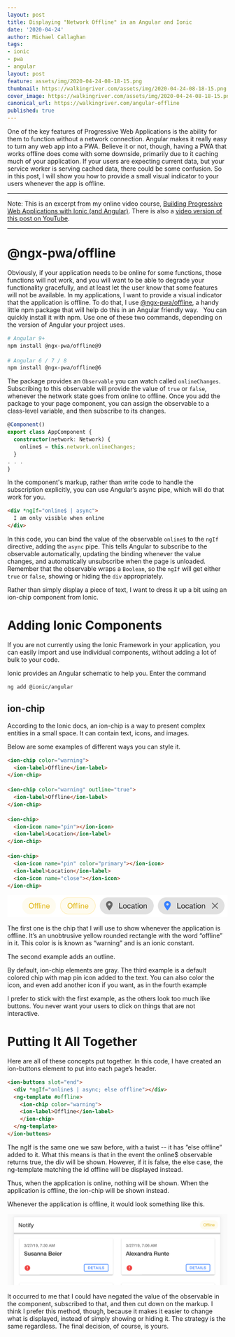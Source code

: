 ```yaml
---
layout: post
title: Displaying "Network Offline" in an Angular and Ionic
date: '2020-04-24'
author: Michael Callaghan
tags: 
- ionic 
- pwa
- angular
layout: post
feature: assets/img/2020-04-24-08-18-15.png
thumbnail: https://walkingriver.com/assets/img/2020-04-24-08-18-15.png
cover_image: https://walkingriver.com/assets/img/2020-04-24-08-18-15.png
canonical_url: https://walkingriver.com/angular-offline
published: true
---
```


One of the key features of Progressive Web Applications is the ability for them to function without a network connection. Angular makes it really easy to turn any web app into a PWA. Believe it or not, though, having a PWA that works offline does come with some downside, primarily due to it caching much of your application. If your users are expecting current data, but your service worker is serving cached data, there could be some confusion. So in this post, I will show you how to provide​ a small visual indicator to your users whenever the app is offline​.

<!--more-->

---

Note: This is an excerpt from my online video course, [Building Progressive Web Applications with Ionic (and Angular)](https://pluralsight.pxf.io/Ly2EY). There is also a [video version of this post on YouTube](https://youtu.be/LR-_EWxJThc).

---

# @ngx-pwa/offline
Obviously, if your application needs to be online for some functions, those functions will not work, and you will want to be able to degrade your functionality gracefully, and at least let the user know that some features will not be available. ​In my applications, I want to provide a visual indicator that the application is offline. To do that, I use [@ngx-pwa/offline](https://www.npmjs.com/package/@ngx-pwa/offline), a handy little npm package that will help do this in an Angular friendly way. ​
​
You can quickly install it with npm. Use one of these two commands, depending on the version of Angular your project uses.

```bash
# Angular 9+ 
npm install @ngx-pwa/offline@9
 
# Angular 6 / 7 / 8 
npm install @ngx-pwa/offline@6
```

The package provides an​ `Observable` you can watch called `onlineChanges`. Subscribing to this observable will provide the value of `true` or `false`, whenever the network state goes from online to offline.​ Once you add the package to your page component, you can assign the observable to a class-level variable, and then subscribe to its changes. 

```typescript
@Component()
export class AppComponent {
  constructor(network: Network) {
    online$ = this.network.onlineChanges;
  }
. . .
}
```

In the component's markup, rather than write code to handle the subscription explicitly, you can use Angular’s async pipe, which will do that work for you.​​

```html
<div *ngIf="online$ | async">​
  I am only visible when online​
</div>​
```

In this code, you can bind the value of the observable `online$` to the `ngIf` directive, adding the `async` pipe. This tells Angular to subscribe to the observable automatically, updating the binding whenever the value changes, and automatically unsubscribe when the page is unloaded. Remember that the observable wraps a `Boolean`, so the `ngIf` will get either `true` or `false`, showing or hiding the `div` appropriately. ​



Rather than simply display a piece of text, I want to dress it up a bit using an ion-chip component from Ionic.

# Adding Ionic Components
If you are not currently using the Ionic Framework in your application, you can easily import and use individual components, without adding a lot of bulk to your code.

Ionic provides an Angular schematic to help you. Enter the command

```bash
ng add @ionic/angular
```

## ion-chip
According to the Ionic docs, an ion-chip is a way to present complex entities in a small space. It can contain text, icons, and images. 

Below are some examples of different ways you can style it. 

```html
<ion-chip color="warning">​
  <ion-label>Offline</ion-label>​
</ion-chip>

<ion-chip color="warning" outline="true">
  <ion-label>Offline</ion-label>
</ion-chip>

<ion-chip>
  <ion-icon name="pin"></ion-icon>
  <ion-label>Location</ion-label>
</ion-chip>

<ion-chip>
  <ion-icon name="pin" color="primary"></ion-icon>
  <ion-label>Location</ion-label>
  <ion-icon name="close"></ion-icon>
</ion-chip>

```
![Ion-Chip Samples](assets/img/2020-04-24-08-18-15.png)

The first one  is the chip that I will use to show whenever the application is offline. It’s an unobtrusive yellow rounded rectangle with the word “offline” in it. This color is is known as “warning” and is an ionic constant. 

The second example adds an outline. 

By default, ion-chip elements are gray. The third example is a default colored chip with map pin icon added to the text. You can also color the icon, and even add another icon if you want, as in the fourth example 

I prefer to stick with the first example, as the others look too much like buttons. You never want your users to click on things that are not interactive. 

# Putting It All Together
Here are all of these concepts put together. In this code, I have created an ion-buttons element to put into each page’s header.

```html
<ion-buttons slot="end">
  <div *ngIf="online$ | async; else offline"></div>
  <ng-template #offline>
    <ion-chip color="warning">
    <ion-label>Offline</ion-label>
    </ion-chip>
  </ng-template>
</ion-buttons>
```

The ngIf is the same one we saw before, with a twist -- it has ”else offline” added to it. What this means is that in the event the online$ observable returns true, the div will be shown. However, if it is false, the else case, the ng-template matching the id offline will be displayed instead.

Thus, when the application is online, nothing will be shown. When the application is offline, the ion-chip will be shown instead.

Whenever the application is offline, it would look something like this.

![Completed Example](assets/img/2020-04-24-08-23-14.png)

It occurred to me that I could have negated the value of the observable in the component, subscribed to that, and then cut down on the markup. I think I prefer this method, though, because it makes it easier to change what is displayed, instead of simply showing or hiding it. The strategy is the same regardless. The final decision, of course, is yours.